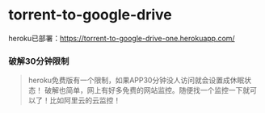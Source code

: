 # torrent-to-google-drive

heroku已部署：https://torrent-to-google-drive-one.herokuapp.com/

### 破解30分钟限制

> heroku免费版有一个限制，如果APP30分钟没人访问就会设置成休眠状态！
> 破解也简单，网上有好多免费的网站监控。随便找一个监控一下就可以了！比如阿里云的云监控！
